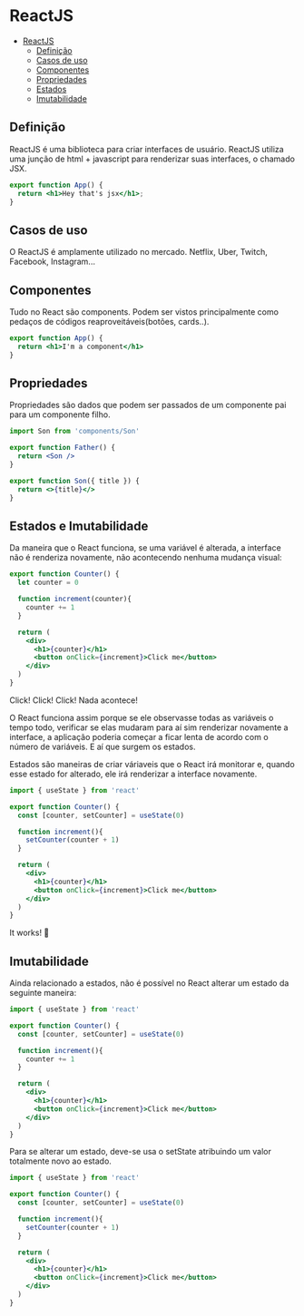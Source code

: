 # ReactJS

<!-- TOC -->

- [ReactJS](#reactjs)
  - [Definição](#definição)
  - [Casos de uso](#casos-de-uso)
  - [Componentes](#components)
  - [Propriedades](#propriedades)
  - [Estados](#estados)
  - [Imutabilidade](#imutabilidade)

<!-- /TOC -->

## Definição

ReactJS é uma biblioteca para criar interfaces de usuário. ReactJS utiliza uma junção de html + javascript para renderizar suas interfaces, o chamado JSX.

```jsx
export function App() {
  return <h1>Hey that's jsx</h1>;
}
```

## Casos de uso

O ReactJS é amplamente utilizado no mercado. Netflix, Uber, Twitch, Facebook, Instagram...

## Componentes

Tudo no React são components. Podem ser vistos principalmente como pedaços de códigos reaproveitáveis(botões, cards..).

```jsx
export function App() {
  return <h1>I'm a component</h1>
}
```

## Propriedades

Propriedades são dados que podem ser passados de um componente pai para um componente filho.

```jsx
import Son from 'components/Son'

export function Father() {
  return <Son />
}

export function Son({ title }) {
  return <>{title}</>
}
```

## Estados e Imutabilidade

Da maneira que o React funciona, se uma variável é alterada, a interface não é renderiza novamente, não acontecendo nenhuma mudança visual:

```jsx
export function Counter() {
  let counter = 0

  function increment(counter){
    counter += 1
  }

  return (
    <div>
      <h1>{counter}</h1>
      <button onClick={increment}>Click me</button>
    </div>
  )
}
```

Click! Click! Click! Nada acontece!

O React funciona assim porque se ele observasse todas as variáveis o tempo todo, verificar se elas mudaram para aí sim renderizar novamente a interface, a aplicação poderia começar a ficar lenta de acordo com o número de variáveis. E aí que surgem os estados.

Estados são maneiras de criar váriaveis que o React irá monitorar e, quando esse estado for alterado, ele irá renderizar a interface novamente.

```jsx
import { useState } from 'react'

export function Counter() {
  const [counter, setCounter] = useState(0)

  function increment(){
    setCounter(counter + 1)
  }

  return (
    <div>
      <h1>{counter}</h1>
      <button onClick={increment}>Click me</button>
    </div>
  )
}
```

It works! :tada:

## Imutabilidade

Ainda relacionado a estados, não é possível no React alterar um estado da seguinte maneira:

```jsx
import { useState } from 'react'

export function Counter() {
  const [counter, setCounter] = useState(0)

  function increment(){
    counter += 1
  }

  return (
    <div>
      <h1>{counter}</h1>
      <button onClick={increment}>Click me</button>
    </div>
  )
}
```

Para se alterar um estado, deve-se usa o setState atribuindo um valor totalmente novo ao estado.

```jsx
import { useState } from 'react'

export function Counter() {
  const [counter, setCounter] = useState(0)

  function increment(){
    setCounter(counter + 1)
  }

  return (
    <div>
      <h1>{counter}</h1>
      <button onClick={increment}>Click me</button>
    </div>
  )
}
```
